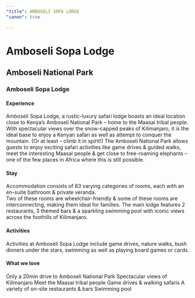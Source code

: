 ```yaml
---
"title": AMBOSELI SOPA LODGE
"canon": true

---
```


# Amboseli Sopa Lodge
## Amboseli National Park
### Amboseli Sopa Lodge

#### Experience
Amboseli Sopa Lodge, a rustic-luxury safari lodge boasts an ideal location close to Kenya’s Amboseli National Park – home to the Maasai tribal people.
With spectacular views over the snow-capped peaks of Kilimanjaro, it is the ideal base to enjoy a Kenyan safari as well as attempt to conquer the mountain. (Or at least – climb it in spirit!)
The Amboseli National Park allows guests to enjoy exciting safari activities like game drives &amp; guided walks, meet the interesting Maasai people &amp; get close to free-roaming elephants – one of the few places in Africa where this is still possible.

#### Stay
Accommodation consists of 83 varying categories of rooms, each with an en-suite bathroom &amp; private veranda.  
Two of these rooms are wheelchair-friendly &amp; some of these rooms are interconnecting, making them ideal for families.
The main lodge features 2 restaurants, 3 themed bars &amp; a sparkling swimming pool with iconic views across the foothills of Kilimanjaro.

#### Activities
Activities at Amboseli Sopa Lodge include game drives, nature walks, bush dinners under the stars, swimming as well as playing board games or cards.


#### What we love
Only a 20min drive to Amboseli National Park
Spectacular views of Kilimanjaro
Meet the Maasai tribal people
Game drives &amp; walking safaris
A variety of on-site restaurants &amp; bars
Swimming pool